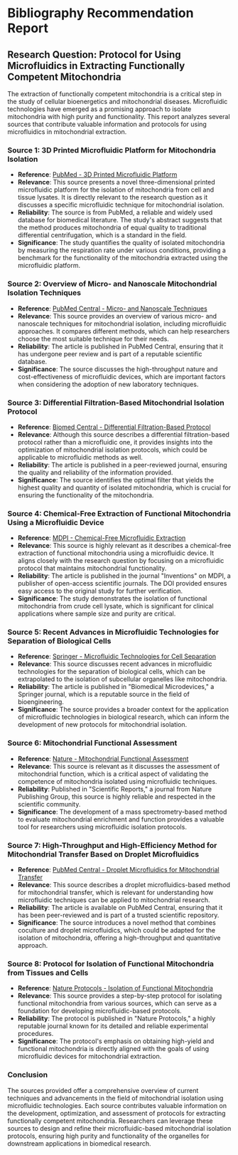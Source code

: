 # Bibliography Recommendation Report

## Research Question: Protocol for Using Microfluidics in Extracting Functionally Competent Mitochondria

The extraction of functionally competent mitochondria is a critical step in the study of cellular bioenergetics and mitochondrial diseases. Microfluidic technologies have emerged as a promising approach to isolate mitochondria with high purity and functionality. This report analyzes several sources that contribute valuable information and protocols for using microfluidics in mitochondrial extraction.

### Source 1: 3D Printed Microfluidic Platform for Mitochondria Isolation

- **Reference**: [PubMed - 3D Printed Microfluidic Platform](https://pubmed.ncbi.nlm.nih.gov/35502898/)
- **Relevance**: This source presents a novel three-dimensional printed microfluidic platform for the isolation of mitochondria from cell and tissue lysates. It is directly relevant to the research question as it discusses a specific microfluidic technique for mitochondrial isolation.
- **Reliability**: The source is from PubMed, a reliable and widely used database for biomedical literature. The study's abstract suggests that the method produces mitochondria of equal quality to traditional differential centrifugation, which is a standard in the field.
- **Significance**: The study quantifies the quality of isolated mitochondria by measuring the respiration rate under various conditions, providing a benchmark for the functionality of the mitochondria extracted using the microfluidic platform.

### Source 2: Overview of Micro- and Nanoscale Mitochondrial Isolation Techniques

- **Reference**: [PubMed Central - Micro- and Nanoscale Techniques](https://www.ncbi.nlm.nih.gov/pmc/articles/PMC7931255/)
- **Relevance**: This source provides an overview of various micro- and nanoscale techniques for mitochondrial isolation, including microfluidic approaches. It compares different methods, which can help researchers choose the most suitable technique for their needs.
- **Reliability**: The article is published in PubMed Central, ensuring that it has undergone peer review and is part of a reputable scientific database.
- **Significance**: The source discusses the high-throughput nature and cost-effectiveness of microfluidic devices, which are important factors when considering the adoption of new laboratory techniques.

### Source 3: Differential Filtration-Based Mitochondrial Isolation Protocol

- **Reference**: [Biomed Central - Differential Filtration-Based Protocol](https://stemcellres.biomedcentral.com/articles/10.1186/s13287-023-03436-y)
- **Relevance**: Although this source describes a differential filtration-based protocol rather than a microfluidic one, it provides insights into the optimization of mitochondrial isolation protocols, which could be applicable to microfluidic methods as well.
- **Reliability**: The article is published in a peer-reviewed journal, ensuring the quality and reliability of the information provided.
- **Significance**: The source identifies the optimal filter that yields the highest quality and quantity of isolated mitochondria, which is crucial for ensuring the functionality of the mitochondria.

### Source 4: Chemical-Free Extraction of Functional Mitochondria Using a Microfluidic Device

- **Reference**: [MDPI - Chemical-Free Microfluidic Extraction](https://www.mdpi.com/2411-5134/3/4/68)
- **Relevance**: This source is highly relevant as it describes a chemical-free extraction of functional mitochondria using a microfluidic device. It aligns closely with the research question by focusing on a microfluidic protocol that maintains mitochondrial functionality.
- **Reliability**: The article is published in the journal "Inventions" on MDPI, a publisher of open-access scientific journals. The DOI provided ensures easy access to the original study for further verification.
- **Significance**: The study demonstrates the isolation of functional mitochondria from crude cell lysate, which is significant for clinical applications where sample size and purity are critical.

### Source 5: Recent Advances in Microfluidic Technologies for Separation of Biological Cells

- **Reference**: [Springer - Microfluidic Technologies for Cell Separation](https://link.springer.com/article/10.1007/s10544-020-00510-7)
- **Relevance**: This source discusses recent advances in microfluidic technologies for the separation of biological cells, which can be extrapolated to the isolation of subcellular organelles like mitochondria.
- **Reliability**: The article is published in "Biomedical Microdevices," a Springer journal, which is a reputable source in the field of bioengineering.
- **Significance**: The source provides a broader context for the application of microfluidic technologies in biological research, which can inform the development of new protocols for mitochondrial isolation.

### Source 6: Mitochondrial Functional Assessment

- **Reference**: [Nature - Mitochondrial Functional Assessment](https://www.nature.com/articles/s41598-020-74718-1)
- **Relevance**: This source is relevant as it discusses the assessment of mitochondrial function, which is a critical aspect of validating the competence of mitochondria isolated using microfluidic techniques.
- **Reliability**: Published in "Scientific Reports," a journal from Nature Publishing Group, this source is highly reliable and respected in the scientific community.
- **Significance**: The development of a mass spectrometry-based method to evaluate mitochondrial enrichment and function provides a valuable tool for researchers using microfluidic isolation protocols.

### Source 7: High-Throughput and High-Efficiency Method for Mitochondrial Transfer Based on Droplet Microfluidics

- **Reference**: [PubMed Central - Droplet Microfluidics for Mitochondrial Transfer](https://www.ncbi.nlm.nih.gov/pmc/articles/PMC9385153/)
- **Relevance**: This source describes a droplet microfluidics-based method for mitochondrial transfer, which is relevant for understanding how microfluidic techniques can be applied to mitochondrial research.
- **Reliability**: The article is available on PubMed Central, ensuring that it has been peer-reviewed and is part of a trusted scientific repository.
- **Significance**: The source introduces a novel method that combines coculture and droplet microfluidics, which could be adapted for the isolation of mitochondria, offering a high-throughput and quantitative approach.

### Source 8: Protocol for Isolation of Functional Mitochondria from Tissues and Cells

- **Reference**: [Nature Protocols - Isolation of Functional Mitochondria](https://www.nature.com/articles/nprot.2006.478)
- **Relevance**: This source provides a step-by-step protocol for isolating functional mitochondria from various sources, which can serve as a foundation for developing microfluidic-based protocols.
- **Reliability**: The protocol is published in "Nature Protocols," a highly reputable journal known for its detailed and reliable experimental procedures.
- **Significance**: The protocol's emphasis on obtaining high-yield and functional mitochondria is directly aligned with the goals of using microfluidic devices for mitochondrial extraction.

### Conclusion

The sources provided offer a comprehensive overview of current techniques and advancements in the field of mitochondrial isolation using microfluidic technologies. Each source contributes valuable information on the development, optimization, and assessment of protocols for extracting functionally competent mitochondria. Researchers can leverage these sources to design and refine their microfluidic-based mitochondrial isolation protocols, ensuring high purity and functionality of the organelles for downstream applications in biomedical research.
